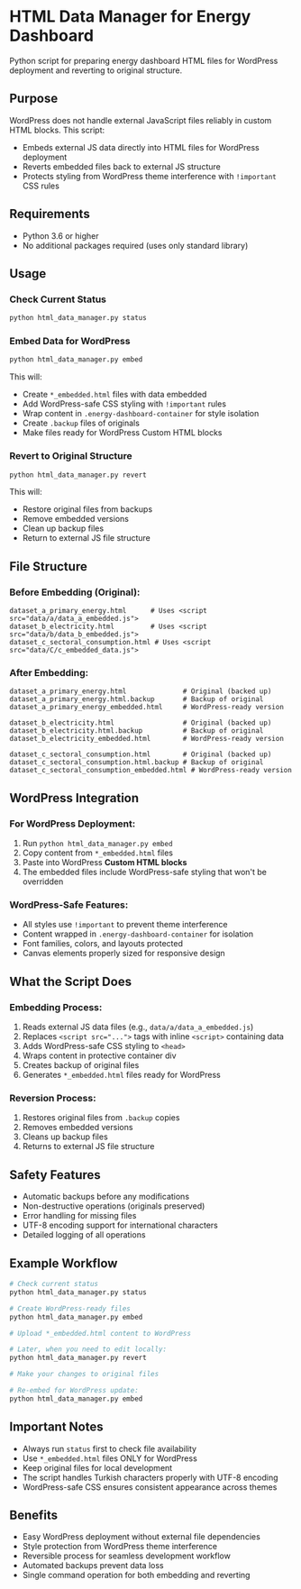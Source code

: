 # HTML Data Manager for Energy Dashboard

Python script for preparing energy dashboard HTML files for WordPress deployment and reverting to original structure.

## Purpose

WordPress does not handle external JavaScript files reliably in custom HTML blocks. This script:
- Embeds external JS data directly into HTML files for WordPress deployment
- Reverts embedded files back to external JS structure
- Protects styling from WordPress theme interference with `!important` CSS rules

## Requirements

- Python 3.6 or higher
- No additional packages required (uses only standard library)

## Usage

### Check Current Status
```bash
python html_data_manager.py status
```

### Embed Data for WordPress
```bash
python html_data_manager.py embed
```

This will:
- Create `*_embedded.html` files with data embedded
- Add WordPress-safe CSS styling with `!important` rules
- Wrap content in `.energy-dashboard-container` for style isolation
- Create `.backup` files of originals
- Make files ready for WordPress Custom HTML blocks

### Revert to Original Structure
```bash
python html_data_manager.py revert
```

This will:
- Restore original files from backups
- Remove embedded versions
- Clean up backup files
- Return to external JS file structure

## File Structure

### Before Embedding (Original):
```
dataset_a_primary_energy.html      # Uses <script src="data/a/data_a_embedded.js">
dataset_b_electricity.html         # Uses <script src="data/b/data_b_embedded.js">
dataset_c_sectoral_consumption.html # Uses <script src="data/C/c_embedded_data.js">
```

### After Embedding:
```
dataset_a_primary_energy.html              # Original (backed up)
dataset_a_primary_energy.html.backup       # Backup of original
dataset_a_primary_energy_embedded.html     # WordPress-ready version

dataset_b_electricity.html                 # Original (backed up)
dataset_b_electricity.html.backup          # Backup of original
dataset_b_electricity_embedded.html        # WordPress-ready version

dataset_c_sectoral_consumption.html        # Original (backed up)
dataset_c_sectoral_consumption.html.backup # Backup of original
dataset_c_sectoral_consumption_embedded.html # WordPress-ready version
```

## WordPress Integration

### For WordPress Deployment:
1. Run `python html_data_manager.py embed`
2. Copy content from `*_embedded.html` files
3. Paste into WordPress **Custom HTML blocks**
4. The embedded files include WordPress-safe styling that won't be overridden

### WordPress-Safe Features:
- All styles use `!important` to prevent theme interference
- Content wrapped in `.energy-dashboard-container` for isolation
- Font families, colors, and layouts protected
- Canvas elements properly sized for responsive design

## What the Script Does

### Embedding Process:
1. Reads external JS data files (e.g., `data/a/data_a_embedded.js`)
2. Replaces `<script src="...">` tags with inline `<script>` containing data
3. Adds WordPress-safe CSS styling to `<head>`
4. Wraps content in protective container div
5. Creates backup of original files
6. Generates `*_embedded.html` files ready for WordPress

### Reversion Process:
1. Restores original files from `.backup` copies
2. Removes embedded versions
3. Cleans up backup files
4. Returns to external JS file structure

## Safety Features

- Automatic backups before any modifications
- Non-destructive operations (originals preserved)
- Error handling for missing files
- UTF-8 encoding support for international characters
- Detailed logging of all operations

## Example Workflow

```bash
# Check current status
python html_data_manager.py status

# Create WordPress-ready files
python html_data_manager.py embed

# Upload *_embedded.html content to WordPress

# Later, when you need to edit locally:
python html_data_manager.py revert

# Make your changes to original files

# Re-embed for WordPress update:
python html_data_manager.py embed
```

## Important Notes

- Always run `status` first to check file availability
- Use `*_embedded.html` files ONLY for WordPress
- Keep original files for local development
- The script handles Turkish characters properly with UTF-8 encoding
- WordPress-safe CSS ensures consistent appearance across themes

## Benefits

- Easy WordPress deployment without external file dependencies
- Style protection from WordPress theme interference  
- Reversible process for seamless development workflow
- Automated backups prevent data loss
- Single command operation for both embedding and reverting 